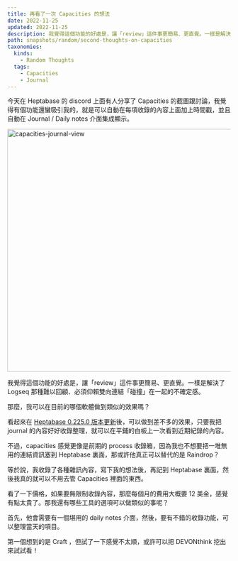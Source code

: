 ```yaml
---
title: 再看了一次 Capacities 的想法
date: 2022-11-25
updated: 2022-11-25
description: 我覺得這個功能的好處是，讓「review」這件事更簡易、更直覺。一樣是解決了 Logseq 那種難以回顧、必須仰賴雙向連結「碰撞」在一起的不確定感。
path: snapshots/random/second-thoughts-on-capacities
taxonomies:
  kinds: 
    - Random Thoughts
  tags: 
    - Capacities
    - Journal
---
```


今天在 Heptabase 的 discord 上面有人分享了 Capacities 的截圖跟討論，我覺得有個功能還蠻吸引我的，就是可以自動在每項收錄的內容上面加上時間戳，並且自動在 Journal / Daily notes 介面集成顯示。

<img src="https://pinchlime-screenshots.s3.ap-northeast-1.amazonaws.com/capacities-journal-view_58TFLY.webp" loading="lazy" width = "1024" height = "547" alt="capacities-journal-view" align=center />

我覺得這個功能的好處是，讓「review」這件事更簡易、更直覺。一樣是解決了 Logseq 那種難以回顧、必須仰賴雙向連結「碰撞」在一起的不確定感。

那麼，我可以在目前的哪個軟體做到類似的效果嗎？

看起來在 [Heptabase 0.225.0 版本更新](@/blog/the-benefits-of-putting-journals-on-whiteboards-in-heptabase.md)後，可以做到差不多的效果，只要我把 journal 的內容好好收錄整理，就可以在平鋪的白板上一次看到近期紀錄的內容。

不過，capacities 感覺更像是前期的 process 收錄箱，因為我也不想要把一堆無用的連結資訊塞到 Heptabase 裏面，那或許他真正可以替代的是 Raindrop？

等於說，我收錄了各種雜訊內容，寫下我的想法後，再記到 Heptabase 裏面，然後我真的就可以不用去管 Capacities 裡面的東西。

看了一下價格，如果要無限制收錄內容，那麼每個月的費用大概要 12 美金，感覺有點太貴了。那我還有哪些工具的選項可以做類似的事呢？

首先，他會需要有一個堪用的 daily notes 介面，然後，要有不錯的收錄功能，可以整理當天的項目。

第一個想到的是 Craft ，但試了一下感覺不太順，或許可以把 DEVONthink 挖出來試試看！